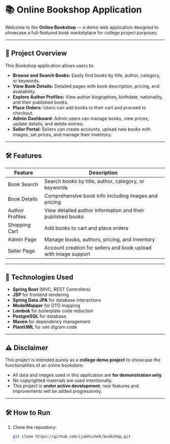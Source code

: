 # 📚 Online Bookshop Application

Welcome to the **Online Bookshop** — a demo web application designed to showcase a full-featured book marketplace for college project purposes.

---

## 🚀 Project Overview

This Bookshop application allows users to:

- **Browse and Search Books:** Easily find books by title, author, category, or keywords.
- **View Book Details:** Detailed pages with book description, pricing, and availability.
- **Explore Author Profiles:** View author biographies, birthdate, nationality, and their published books.
- **Place Orders:** Users can add books to their cart and proceed to checkout.
- **Admin Dashboard:** Admin users can manage books, view prices, update details, and delete entries.
- **Seller Portal:** Sellers can create accounts, upload new books with images, set prices, and manage their inventory.

---

## 🛠️ Features

| Feature          | Description                                                          |
|------------------|----------------------------------------------------------------------|
| Book Search      | Search books by title, author, category, or keywords                 |
| Book Details     | Comprehensive book info including images and pricing                 |
| Author Profiles  | View detailed author information and their published books           |
| Shopping Cart    | Add books to cart and place orders                                   |
| Admin Page       | Manage books, authors, pricing, and inventory                        |
| Seller Page      | Account creation for sellers and book upload with image support     |

---

## 🔧 Technologies Used

- **Spring Boot** (MVC, REST Controllers)
- **JSP** for frontend rendering
- **Spring Data JPA** for database interactions
- **ModelMapper** for DTO mapping
- **Lombok** for boilerplate code reduction
- **PostgreSQL** for database
- **Maven** for dependency management
- **PlantUML** for uml digram code

---

## ⚠️ Disclaimer

This project is intended purely as a **college demo project** to showcase the functionalities of an online bookstore. 

- All data and images used in this application are **for demonstration only**.
- No copyrighted materials are used intentionally.
- This project is **under active development**; new features and improvements will be added progressively.

---

## 🛠 How to Run

1. Clone the repository:
   ```bash
   git clone https://github.com/ijabhishek/bookshop.git
